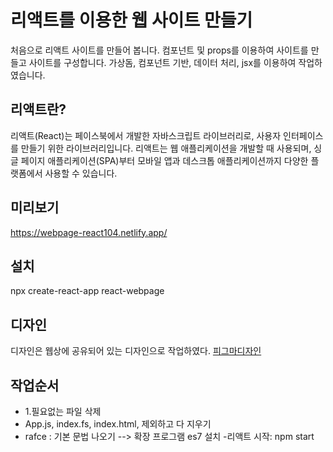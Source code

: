 # 리액트를 이용한 웹 사이트 만들기
처음으로 리액트 사이트를 만들어 봅니다.
컴포넌트 및 props를 이용하여 사이트를 만들고 사이트를 구성합니다.
가상돔, 컴포넌트 기반, 데이터 처리, jsx를 이용하여 작업하였습니다.

## 리액트란?
리액트(React)는 페이스북에서 개발한 자바스크립트 라이브러리로, 사용자 인터페이스를 만들기 위한 라이브러리입니다. 리액트는 웹 애플리케이션을 개발할 때 사용되며, 싱글 페이지 애플리케이션(SPA)부터 모바일 앱과 데스크톱 애플리케이션까지 다양한 플랫폼에서 사용할 수 있습니다.

## 미리보기 
https://webpage-react104.netlify.app/

## 설치
npx create-react-app react-webpage

## 디자인
디자인은 웹상에 공유되어 있는 디자인으로 작업하였다. 
[피그마디자인](https://www.figma.com/file/zXRSGRGy7gvYemT3VaBNew/Untitled?type=design&node-id=0%3A1&mode=design&t=G9auL93GlJ8rQoDC-1)

## 작업순서
- 1.필요없는 파일 삭제 
- App.js, index.fs, index.html, 제외하고 다 지우기 
- rafce : 기본 문법 나오기 --> 확장 프로그램 es7 설치
-리액트 시작: npm start

